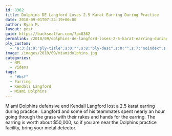 ```yaml
---
id: 8362
title: Dolphins DE Langford Loses 2.5 Karat Earring During Practice
date: 2010-09-01T07:24:19+00:00
author: Ryan M.
layout: post
guid: https://backseatfan.com/?p=8362
permalink: /2010/09/dolphins-de-langford-loses-2-5-karat-earring-during-practice/
ply_custom:
  - 'a:3:{s:9:"ply-title";s:0:"";s:8:"ply-desc";s:0:"";s:7:"noindex";s:0:"";}'
image: /images/2010/09/miamidolphins.jpg
categories:
  - NFL
  - Videos
tags:
  - "#bsf"
  - Earring
  - Kendall Langford
  - Miami Dolphins
---
```


<div class="entry">
  <p>
  </p>

  <p>
    Miami Dolphins defensive end Kendall Langford lost a 2.5 karat earring during practice.  Langford and some of his teammates spent nearly an hour going through the grass with their rakes and hands for the earring. The earring is worth about $50,000, so if you are near the Dolphins practice facility, bring your metal detector.
  </p>
</div>
